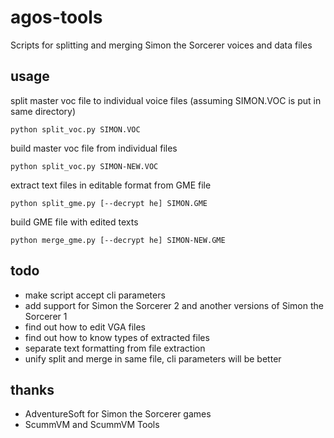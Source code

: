 # agos-tools
Scripts for splitting and merging Simon the Sorcerer voices and data files

## usage

split master voc file to individual voice files (assuming SIMON.VOC is put in same directory)
```
python split_voc.py SIMON.VOC
```

build master voc file from individual files
```
python split_voc.py SIMON-NEW.VOC
```

extract text files in editable format from GME file
```
python split_gme.py [--decrypt he] SIMON.GME
```

build GME file with edited texts
```
python merge_gme.py [--decrypt he] SIMON-NEW.GME
```

## todo
* make script accept cli parameters
* add support for Simon the Sorcerer 2 and another versions of Simon the Sorcerer 1
* find out how to edit VGA files
* find out how to know types of extracted files
* separate text formatting from file extraction
* unify split and merge in  same file, cli parameters will be better

## thanks
* AdventureSoft for Simon the Sorcerer games
* ScummVM and ScummVM Tools
